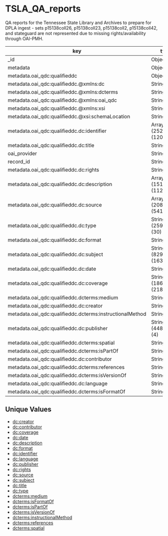# TSLA_QA_reports
QA reports for the Tennessee State Library and Archives to prepare for DPLA ingest - sets p15138coll26, p15138coll23, p15138coll2, p15138coll42, and stateguard are not represented due to missing rights/availability through OAI-PMH.

| key                                                      | types                      | occurrences | percents             |
| -------------------------------------------------------- | -------------------------- | ----------- | -------------------- |
| _id                                                      | ObjectId                   |        2642 | 100.0000000000000000 |
| metadata                                                 | Object                     |        2642 | 100.0000000000000000 |
| metadata.oai_qdc:qualifieddc                             | Object                     |        2642 | 100.0000000000000000 |
| metadata.oai_qdc:qualifieddc.@xmlns:dc                   | String                     |        2642 | 100.0000000000000000 |
| metadata.oai_qdc:qualifieddc.@xmlns:dcterms              | String                     |        2642 | 100.0000000000000000 |
| metadata.oai_qdc:qualifieddc.@xmlns:oai_qdc              | String                     |        2642 | 100.0000000000000000 |
| metadata.oai_qdc:qualifieddc.@xmlns:xsi                  | String                     |        2642 | 100.0000000000000000 |
| metadata.oai_qdc:qualifieddc.@xsi:schemaLocation         | String                     |        2642 | 100.0000000000000000 |
| metadata.oai_qdc:qualifieddc.dc:identifier               | Array (2522),String (120)  |        2642 | 100.0000000000000000 |
| metadata.oai_qdc:qualifieddc.dc:title                    | String                     |        2642 | 100.0000000000000000 |
| oai_provider                                             | String                     |        2642 | 100.0000000000000000 |
| record_id                                                | String                     |        2642 | 100.0000000000000000 |
| metadata.oai_qdc:qualifieddc.dc:rights                   | String                     |        2636 |  99.7728993186979523 |
| metadata.oai_qdc:qualifieddc.dc:description              | Array (1510),String (1123) |        2633 |  99.6593489780469355 |
| metadata.oai_qdc:qualifieddc.dc:source                   | Array (2083),String (541)  |        2624 |  99.3186979560938710 |
| metadata.oai_qdc:qualifieddc.dc:type                     | String (2593),Array (30)   |        2623 |  99.2808478425435226 |
| metadata.oai_qdc:qualifieddc.dc:format                   | String                     |        2614 |  98.9401968205904581 |
| metadata.oai_qdc:qualifieddc.dc:subject                  | String (829),Array (1634)  |        2463 |  93.2248296744890297 |
| metadata.oai_qdc:qualifieddc.dc:date                     | String                     |        2364 |  89.4776684330053058 |
| metadata.oai_qdc:qualifieddc.dc:coverage                 | String (1862),Array (218)  |        2080 |  78.7282361847085497 |
| metadata.oai_qdc:qualifieddc.dcterms:medium              | String                     |        1224 |  46.3285389856169587 |
| metadata.oai_qdc:qualifieddc.dc:creator                  | String                     |        1135 |  42.9598788796366406 |
| metadata.oai_qdc:qualifieddc.dcterms:instructionalMethod | String                     |         996 |  37.6987130961392864 |
| metadata.oai_qdc:qualifieddc.dc:publisher                | String (448),Array (4)     |         452 |  17.1082513247539758 |
| metadata.oai_qdc:qualifieddc.dcterms:spatial             | String                     |         451 |  17.0704012112036345 |
| metadata.oai_qdc:qualifieddc.dcterms:isPartOf            | String                     |         430 |  16.2755488266464816 |
| metadata.oai_qdc:qualifieddc.dc:contributor              | String                     |         286 |  10.8251324753974263 |
| metadata.oai_qdc:qualifieddc.dcterms:references          | String                     |         189 |   7.1536714610143832 |
| metadata.oai_qdc:qualifieddc.dcterms:isVersionOf         | String                     |         150 |   5.6775170325510977 |
| metadata.oai_qdc:qualifieddc.dc:language                 | String                     |         142 |   5.3747161241483727 |
| metadata.oai_qdc:qualifieddc.dcterms:isFormatOf          | String                     |          46 |   1.7411052233156699 |

## Unique Values

* [dc:creator](TSLA_QA_reports/tsla_creator.md)
* [dc:contributor](TSLA_QA_reports/tsla_contributor.md)
* [dc:coverage](TSLA_QA_reports/tsla_coverage.md)
* [dc:date](TSLA_QA_reports/tsla_date.md)
* [dc:description](TSLA_QA_reports/tsla_description.md)
* [dc:format](TSLA_QA_reports/tsla_format.md)
* [dc:identifier](TSLA_QA_reports/tsla_identifier.md)
* [dc:language](TSLA_QA_reports/tsla_language.md)
* [dc:publisher](TSLA_QA_reports/tsla_publisher.md)
* [dc:rights](TSLA_QA_reports/tsla_rights.md)
* [dc:source](TSLA_QA_reports/tsla_source.md)
* [dc:subject](TSLA_QA_reports/tsla_subject.md)
* [dc:title](TSLA_QA_reports/tsla_title.md)
* [dc:type](TSLA_QA_reports/tsla_type.md)
* [dcterms:medium](TSLA_QA_reports/tsla_medium.md)
* [dcterms:isFormatOf](TSLA_QA_reports/tsla_isFormatOf.md)
* [dcterms:isPartOf](TSLA_QA_reports/tsla_isPartOf.md)
* [dcterms:isVersionOf](TSLA_QA_reports/tsla_isVersionOf.md)
* [dcterms:instructionalMethod](TSLA_QA_reports/tsla_instructionalMethod.md)
* [dcterms:references](TSLA_QA_reports/tsla_references.md)
* [dcterms:spatial](TSLA_QA_reports/tsla_spatial.md)
